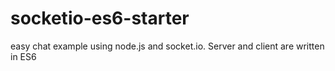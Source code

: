 # socketio-es6-starter
easy chat example using node.js and socket.io.
Server and client are written in ES6
